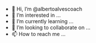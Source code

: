 - 👋 Hi, I’m @albertoalvescoach
- 👀 I’m interested in ...
- 🌱 I’m currently learning ...
- 💞️ I’m looking to collaborate on ...
- 📫 How to reach me ...

<!---
albertoalvescoach/albertoalvescoach is a ✨ special ✨ repository because its `README.md` (this file) appears on your GitHub profile.
You can click the Preview link to take a look at your changes.
--->
